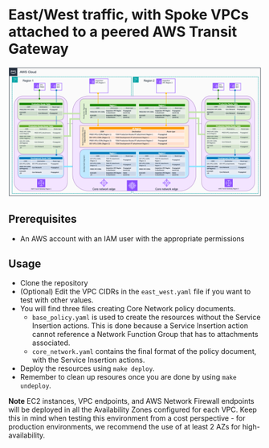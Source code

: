 # East/West traffic, with Spoke VPCs attached to a peered AWS Transit Gateway

![East-West](../../images/east_west_tgw_spokeVpcs.png)

## Prerequisites
- An AWS account with an IAM user with the appropriate permissions

## Usage
- Clone the repository
- (Optional) Edit the VPC CIDRs in the `east_west.yaml` file if you want to test with other values.
- You will find three files creating Core Network policy documents.
    - `base_policy.yaml` is used to create the resources without the Service Insertion actions. This is done because a Service Insertion action cannot reference a Network Function Group that has to attachments associated.
    - `core_network.yaml` contains the final format of the policy document, with the Service Insertion actions.
- Deploy the resources using `make deploy`.
- Remember to clean up resoures once you are done by using `make undeploy`.

**Note** EC2 instances, VPC endpoints, and AWS Network Firewall endpoints will be deployed in all the Availability Zones configured for each VPC. Keep this in mind when testing this environment from a cost perspective - for production environments, we recommend the use of at least 2 AZs for high-availability.
